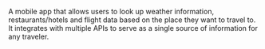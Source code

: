 A mobile app that allows users to look up weather information, restaurants/hotels and flight data based on the place they want to travel to. It integrates with multiple APIs to serve as a single source of information for any traveler. 
